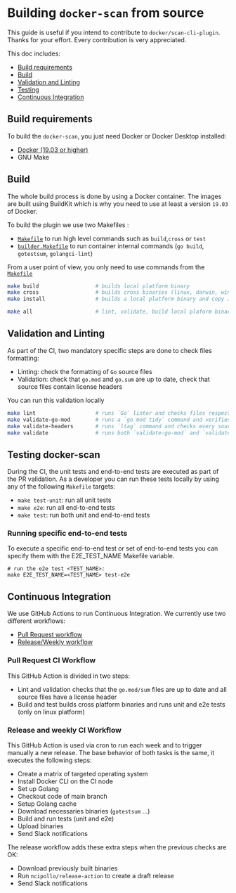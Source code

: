 # Building `docker-scan` from source

This guide is useful if you intend to contribute to `docker/scan-cli-plugin`. Thanks for your
effort. Every contribution is very appreciated.

This doc includes:
* [Build requirements](#build-requirements)
* [Build](#build)
* [Validation and Linting](#validation-and-linting)
* [Testing](#testing-docker-scan) 
* [Continuous Integration](#continuous-integration)

## Build requirements

To build the `docker-scan`, you just need Docker or Docker Desktop installed:

* [Docker (19.03 or higher)](https://www.docker.com/get-started)
* GNU Make

## Build

The whole build process is done by using a Docker container.
The images are built using BuildKit which is why you need to use at least a version `19.03` of Docker.

To build the plugin we use two Makefiles :
 - [`Makefile`](./Makefile) to run high level commands such as `build`,`cross` or `test`
 - [`builder.Makefile`](./builder.Makefile) to run container internal commands (`go build`, `gotestsum`, `golangci-lint`)

From a user point of view, you only need to use commands from the [`Makefile`](./Makefile)
```sh
make build                  # builds local platform binary
make cross                  # builds cross binaries (linux, darwin, windows)
make install                # builds a local platform binary and copy it to the `cli-plugins` directory

make all                    # lint, validate, build local plaform binary and runs unit and e2e tests
```

## Validation and Linting  

As part of the CI, two mandatory specific steps are done to check files formatting:
 - Linting: check the formatting of `Go` source files
 - Validation: check that `go.mod` and `go.sum` are up to date, check that source files contain license headers
 
You can run this validation locally

```sh
make lint                   # runs `Go` linter and checks files respect `Golang` formatting standards
make validate-go-mod        # runs a `go mod tidy` command and verifies there isn't any difference with the current `go.mod` and `go.sum` files
make validate-headers       # runs `ltag` command and checks every source files include a license header
make validate               # runs both `validate-go-mod` and `validate-headers` targets 
``` 

## Testing docker-scan

During the CI, the unit tests and end-to-end tests are executed as
part of the PR validation. As a developer you can run these tests
locally by using any of the following `Makefile` targets:
 - `make test-unit`: run all unit tests
 - `make e2e`: run all end-to-end tests
 - `make test`: run both unit and end-to-end tests

### Running specific end-to-end tests

To execute a specific end-to-end test or set of end-to-end tests you can specify
them with the E2E_TEST_NAME Makefile variable.

```console
# run the e2e test <TEST_NAME>:
make E2E_TEST_NAME=<TEST_NAME> test-e2e
```

## Continuous Integration

We use GitHub Actions to run Continuous Integration.
We currently use two different workflows:
 - [Pull Request workflow](./.github/workflows/build-pr.yml)
 - [Release/Weekly workflow](./.github/workflows/release-weekly-build.yml)
 
### Pull Request CI Workflow

This GitHub Action is divided in two steps:
 - Lint and validation checks that the `go.mod/sum` files are up to date and all source files 
 have a license header
 - Build and test builds cross platform binaries and runs unit and e2e tests (only on linux platform) 
  
### Release and weekly CI Workflow

This GitHub Action is used via cron to run each week and to trigger manually a new release.
The base behavior of both tasks is the same, it executes the following steps:
 - Create a matrix of targeted operating system
 - Install Docker CLI on the CI node
 - Set up Golang
 - Checkout code of main branch
 - Setup Golang cache
 - Download necessaries binaries (`gotestsum` ...)
 - Build and run tests (unit and e2e)
 - Upload binaries
 - Send Slack notifications

The release workflow adds these extra steps when the previous checks are OK:
 - Download previously built binaries
 - Run `ncipollo/release-action` to create a draft release
 - Send Slack notifications